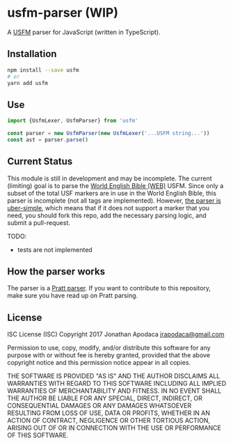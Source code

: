 # usfm-parser (WIP)

A [USFM](http://paratext.org/about/usfm) parser for JavaScript (written in TypeScript).

## Installation

```sh
npm install --save usfm
# or
yarn add usfm
```

## Use

```js
import {UsfmLexer, UsfmParser} from 'usfm'

const parser = new UsfmParser(new UsfmLexer('...USFM string...'))
const ast = parser.parse()
```

## Current Status

This module is still in development and may be incomplete.  The current (limiting) goal is to parse the [World English Bible (WEB)](http://ebible.org/find/show.php?id=eng-web) USFM.  Since only a subset of the total USF markers are in use in the World English Bible, this parser is incomplete (not all tags are implemented).  However, [the parser is uber-simple](https://github.com/jrop/usfm-parser/blob/master/src/parser.ts#L33), which means that if it does not support a marker that you need, you should fork this repo, add the necessary parsing logic, and submit a pull-request.

TODO:
* tests are not implemented

## How the parser works

The parser is a [Pratt parser](https://github.com/jrop/pratt).  If you want to contribute to this repository, make sure you have read up on Pratt parsing.

## License

ISC License (ISC)
Copyright 2017 Jonathan Apodaca <jrapodaca@gmail.com>

Permission to use, copy, modify, and/or distribute this software for any purpose with or without fee is hereby granted, provided that the above copyright notice and this permission notice appear in all copies.

THE SOFTWARE IS PROVIDED "AS IS" AND THE AUTHOR DISCLAIMS ALL WARRANTIES WITH REGARD TO THIS SOFTWARE INCLUDING ALL IMPLIED WARRANTIES OF MERCHANTABILITY AND FITNESS. IN NO EVENT SHALL THE AUTHOR BE LIABLE FOR ANY SPECIAL, DIRECT, INDIRECT, OR CONSEQUENTIAL DAMAGES OR ANY DAMAGES WHATSOEVER RESULTING FROM LOSS OF USE, DATA OR PROFITS, WHETHER IN AN ACTION OF CONTRACT, NEGLIGENCE OR OTHER TORTIOUS ACTION, ARISING OUT OF OR IN CONNECTION WITH THE USE OR PERFORMANCE OF THIS SOFTWARE.
